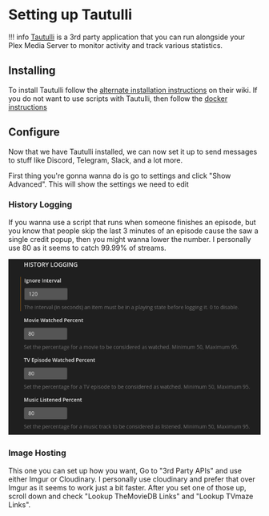 # Setting up Tautulli

!!! info
    [Tautulli](https://tautulli.com/) is a 3rd party application that you can run alongside your Plex Media Server to monitor activity and track various statistics.

## Installing

To install Tautulli follow the [alternate installation instructions](https://github.com/Tautulli/Tautulli/wiki/Installation#linux) on their wiki. If you do not want to use scripts with Tautulli, then follow the [docker instructions](https://github.com/Tautulli/Tautulli/wiki/Installation#docker)

## Configure

Now that we have Tautulli installed, we can now set it up to send messages to stuff like Discord, Telegram, Slack, and a lot more.

First thing you're gonna wanna do is go to settings and click "Show Advanced". This will show the settings we need to edit

### History Logging

If you wanna use a script that runs when someone finishes an episode, but you know that people skip the last 3 minutes of an episode cause the saw a single credit popup, then you might wanna lower the number. I personally use 80 as it seems to catch 99.99% of streams.

![02_tautulli_history_log.png](img/02_tautulli_history_log.png)

### Image Hosting

This one you can set up how you want, Go to "3rd Party APIs" and use either Imgur or Cloudinary. I personally use cloudinary and prefer that over Imgur as it seems to work just a bit faster. After you set one of those up, scroll down and check "Lookup TheMovieDB Links" and "Lookup TVmaze Links".